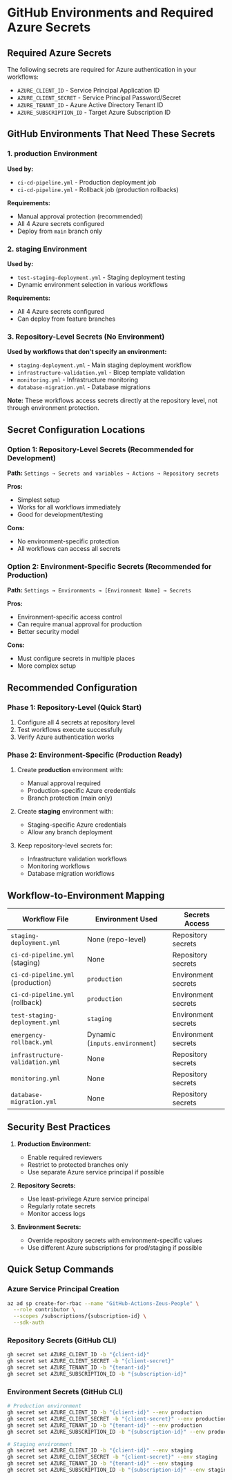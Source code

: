 # GitHub Environments and Required Azure Secrets

## Required Azure Secrets

The following secrets are required for Azure authentication in your workflows:

- `AZURE_CLIENT_ID` - Service Principal Application ID
- `AZURE_CLIENT_SECRET` - Service Principal Password/Secret
- `AZURE_TENANT_ID` - Azure Active Directory Tenant ID
- `AZURE_SUBSCRIPTION_ID` - Target Azure Subscription ID

## GitHub Environments That Need These Secrets

### 1. **production** Environment

**Used by:**

- `ci-cd-pipeline.yml` - Production deployment job
- `ci-cd-pipeline.yml` - Rollback job (production rollbacks)

**Requirements:**

- Manual approval protection (recommended)
- All 4 Azure secrets configured
- Deploy from `main` branch only

### 2. **staging** Environment

**Used by:**

- `test-staging-deployment.yml` - Staging deployment testing
- Dynamic environment selection in various workflows

**Requirements:**

- All 4 Azure secrets configured
- Can deploy from feature branches

### 3. **Repository-Level Secrets (No Environment)**

**Used by workflows that don't specify an environment:**

- `staging-deployment.yml` - Main staging deployment workflow
- `infrastructure-validation.yml` - Bicep template validation
- `monitoring.yml` - Infrastructure monitoring
- `database-migration.yml` - Database migrations

**Note:** These workflows access secrets directly at the repository level, not through environment protection.

## Secret Configuration Locations

### Option 1: Repository-Level Secrets (Recommended for Development)

**Path:** `Settings → Secrets and variables → Actions → Repository secrets`

**Pros:**

- Simplest setup
- Works for all workflows immediately
- Good for development/testing

**Cons:**

- No environment-specific protection
- All workflows can access all secrets

### Option 2: Environment-Specific Secrets (Recommended for Production)

**Path:** `Settings → Environments → [Environment Name] → Secrets`

**Pros:**

- Environment-specific access control
- Can require manual approval for production
- Better security model

**Cons:**

- Must configure secrets in multiple places
- More complex setup

## Recommended Configuration

### Phase 1: Repository-Level (Quick Start)

1. Configure all 4 secrets at repository level
2. Test workflows execute successfully
3. Verify Azure authentication works

### Phase 2: Environment-Specific (Production Ready)

1. Create **production** environment with:

   - Manual approval required
   - Production-specific Azure credentials
   - Branch protection (main only)

2. Create **staging** environment with:

   - Staging-specific Azure credentials
   - Allow any branch deployment

3. Keep repository-level secrets for:
   - Infrastructure validation workflows
   - Monitoring workflows
   - Database migration workflows

## Workflow-to-Environment Mapping

| Workflow File                     | Environment Used               | Secrets Access      |
| --------------------------------- | ------------------------------ | ------------------- |
| `staging-deployment.yml`          | None (repo-level)              | Repository secrets  |
| `ci-cd-pipeline.yml` (staging)    | None                           | Repository secrets  |
| `ci-cd-pipeline.yml` (production) | `production`                   | Environment secrets |
| `ci-cd-pipeline.yml` (rollback)   | `production`                   | Environment secrets |
| `test-staging-deployment.yml`     | `staging`                      | Environment secrets |
| `emergency-rollback.yml`          | Dynamic (`inputs.environment`) | Environment secrets |
| `infrastructure-validation.yml`   | None                           | Repository secrets  |
| `monitoring.yml`                  | None                           | Repository secrets  |
| `database-migration.yml`          | None                           | Repository secrets  |

## Security Best Practices

1. **Production Environment:**

   - Enable required reviewers
   - Restrict to protected branches only
   - Use separate Azure service principal if possible

2. **Repository Secrets:**

   - Use least-privilege Azure service principal
   - Regularly rotate secrets
   - Monitor access logs

3. **Environment Secrets:**
   - Override repository secrets with environment-specific values
   - Use different Azure subscriptions for prod/staging if possible

## Quick Setup Commands

### Azure Service Principal Creation

```bash
az ad sp create-for-rbac --name "GitHub-Actions-Zeus-People" \
  --role contributor \
  --scopes /subscriptions/{subscription-id} \
  --sdk-auth
```

### Repository Secrets (GitHub CLI)

```bash
gh secret set AZURE_CLIENT_ID -b "{client-id}"
gh secret set AZURE_CLIENT_SECRET -b "{client-secret}"
gh secret set AZURE_TENANT_ID -b "{tenant-id}"
gh secret set AZURE_SUBSCRIPTION_ID -b "{subscription-id}"
```

### Environment Secrets (GitHub CLI)

```bash
# Production environment
gh secret set AZURE_CLIENT_ID -b "{client-id}" --env production
gh secret set AZURE_CLIENT_SECRET -b "{client-secret}" --env production
gh secret set AZURE_TENANT_ID -b "{tenant-id}" --env production
gh secret set AZURE_SUBSCRIPTION_ID -b "{subscription-id}" --env production

# Staging environment
gh secret set AZURE_CLIENT_ID -b "{client-id}" --env staging
gh secret set AZURE_CLIENT_SECRET -b "{client-secret}" --env staging
gh secret set AZURE_TENANT_ID -b "{tenant-id}" --env staging
gh secret set AZURE_SUBSCRIPTION_ID -b "{subscription-id}" --env staging
```
